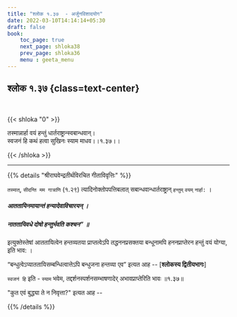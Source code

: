 ```yaml
---
title: "श्लोक १.३७  - अर्जुनविशादयोग"
date: 2022-03-10T14:14:14+05:30
draft: false
book:
    toc_page: true
    next_page: shloka38
    prev_page: shloka36
    menu : geeta_menu
---
```




## श्लोक १.३७ {class=text-center}

<br/>

{{< shloka  "0"  >}}

तस्मान्नार्हा वयं हन्तुं धार्तराष्ट्रान्स्वबान्धवान्।  
स्वजनं हि कथं हत्वा सुखिनः स्याम माधव।।१.३७।।

{{< /shloka >}}

---

{{% details "श्रीराघवेन्द्रतीर्थविरचित गीताविवृत्तिः" %}}

`तस्मात्‌`, `सीदन्ति मम गात्राणि` (१.२९) त्यादिनोक्तोपपत्तिबलात्‌
सबान्धवान्धार्तराष्ट्रान्‌ `हन्तुम्` `वयम्‌` `नार्हा:` ।

##### आततायिनमायान्तं हन्यादेवाविचारयन्‌ ।
##### नाततायिवधे दोषो हन्तुर्भवति कश्चन” ॥
इत्युक्तेस्तेषां आततायित्वेन हन्तव्यतया प्राप्तत्वेऽपि तद्धननप्रसक्तया
बन्धूनामपि हननप्राप्तेरन हन्तुं वयं योग्या, इति भाव: ।

“बन्धुत्वेऽप्याततायिसम्बन्धित्वात्तेऽपि बन्धुजना हन्तव्या एव” इत्यत
आह -- [**श्लोकस्य द्वितीयभागः**]

`स्वजनं हि` इति - `स्याम` भवेम, तद्दर्शनस्पर्शनसम्भाषणादेर् अभावप्राप्तेरिति भावः ॥१.३७॥

"कुत एवं बुद्ध्या ते न निवृत्ता?" इत्यत आह --

{{% /details %}}
